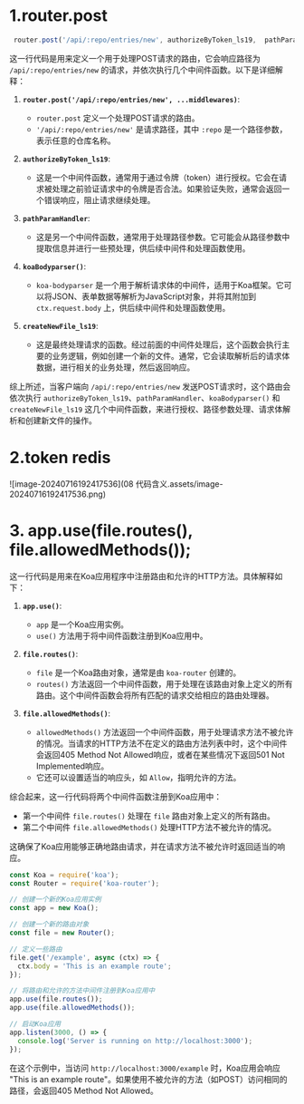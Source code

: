 # 1.router.post

```typescript
 router.post('/api/:repo/entries/new', authorizeByToken_ls19,  pathParamHandler, koaBodyparser(), createNewFile_ls19);
```

这一行代码是用来定义一个用于处理POST请求的路由，它会响应路径为 `/api/:repo/entries/new` 的请求，并依次执行几个中间件函数。以下是详细解释：

1. **`router.post('/api/:repo/entries/new', ...middlewares)`**:
   - `router.post` 定义一个处理POST请求的路由。
   - `'/api/:repo/entries/new'` 是请求路径，其中 `:repo` 是一个路径参数，表示任意的仓库名称。

2. **`authorizeByToken_ls19`**:
   - 这是一个中间件函数，通常用于通过令牌（token）进行授权。它会在请求被处理之前验证请求中的令牌是否合法。如果验证失败，通常会返回一个错误响应，阻止请求继续处理。

3. **`pathParamHandler`**:
   - 这是另一个中间件函数，通常用于处理路径参数。它可能会从路径参数中提取信息并进行一些预处理，供后续中间件和处理函数使用。

4. **`koaBodyparser()`**:
   - `koa-bodyparser` 是一个用于解析请求体的中间件，适用于Koa框架。它可以将JSON、表单数据等解析为JavaScript对象，并将其附加到 `ctx.request.body` 上，供后续中间件和处理函数使用。

5. **`createNewFile_ls19`**:
   - 这是最终处理请求的函数。经过前面的中间件处理后，这个函数会执行主要的业务逻辑，例如创建一个新的文件。通常，它会读取解析后的请求体数据，进行相关的业务处理，然后返回响应。

综上所述，当客户端向 `/api/:repo/entries/new` 发送POST请求时，这个路由会依次执行 `authorizeByToken_ls19`、`pathParamHandler`、`koaBodyparser()` 和 `createNewFile_ls19` 这几个中间件函数，来进行授权、路径参数处理、请求体解析和创建新文件的操作。

# 2.token redis

![image-20240716192417536](08 代码含义.assets/image-20240716192417536.png)

# 3. app.use(file.routes(), file.allowedMethods());

这一行代码是用来在Koa应用程序中注册路由和允许的HTTP方法。具体解释如下：

1. **`app.use()`**:
   - `app` 是一个Koa应用实例。
   - `use()` 方法用于将中间件函数注册到Koa应用中。

2. **`file.routes()`**:
   - `file` 是一个Koa路由对象，通常是由 `koa-router` 创建的。
   - `routes()` 方法返回一个中间件函数，用于处理在该路由对象上定义的所有路由。这个中间件函数会将所有匹配的请求交给相应的路由处理器。

3. **`file.allowedMethods()`**:
   - `allowedMethods()` 方法返回一个中间件函数，用于处理请求方法不被允许的情况。当请求的HTTP方法不在定义的路由方法列表中时，这个中间件会返回405 Method Not Allowed响应，或者在某些情况下返回501 Not Implemented响应。
   - 它还可以设置适当的响应头，如 `Allow`，指明允许的方法。

综合起来，这一行代码将两个中间件函数注册到Koa应用中：
- 第一个中间件 `file.routes()` 处理在 `file` 路由对象上定义的所有路由。
- 第二个中间件 `file.allowedMethods()` 处理HTTP方法不被允许的情况。

这确保了Koa应用能够正确地路由请求，并在请求方法不被允许时返回适当的响应。

```javascript
const Koa = require('koa');
const Router = require('koa-router');

// 创建一个新的Koa应用实例
const app = new Koa();

// 创建一个新的路由对象
const file = new Router();

// 定义一些路由
file.get('/example', async (ctx) => {
  ctx.body = 'This is an example route';
});

// 将路由和允许的方法中间件注册到Koa应用中
app.use(file.routes());
app.use(file.allowedMethods());

// 启动Koa应用
app.listen(3000, () => {
  console.log('Server is running on http://localhost:3000');
});
```

在这个示例中，当访问 `http://localhost:3000/example` 时，Koa应用会响应 "This is an example route"。如果使用不被允许的方法（如POST）访问相同的路径，会返回405 Method Not Allowed。